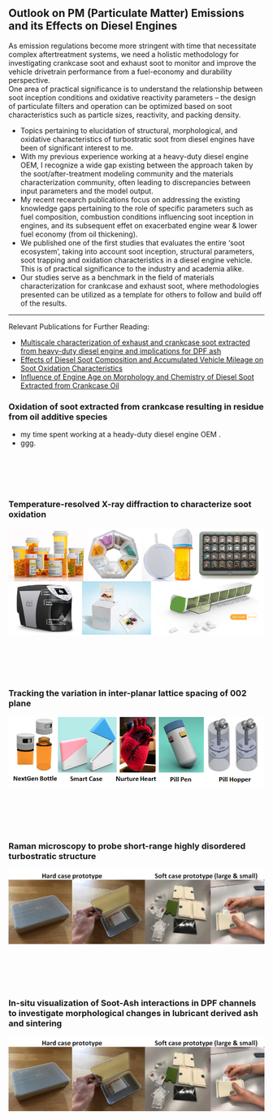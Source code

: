 ## Outlook on PM (Particulate Matter) Emissions and its Effects on Diesel Engines
As emission regulations become more stringent with time that necessitate complex aftertreatment systems, we need a holistic methodology for investigating crankcase soot and exhaust soot to monitor and improve the vehicle drivetrain performance from a fuel-economy and durability perspective. <br> 
One area of practical significance is to understand the relationship between soot inception conditions and oxidative reactivity parameters – the design of particulate filters and operation can be optimized based on soot characteristics such as particle sizes, reactivity, and packing density. <br> 
- Topics pertaining to elucidation of structural, morphological, and oxidative characteristics of turbostratic soot from diesel engines have been of significant interest to me.<br>
- With my previous experience working at a heavy-duty diesel engine OEM, I recognize a wide gap existing between the approach taken by the soot/after-treatment modeling community and the materials characterization community, often leading to discrepancies between input parameters and the model output. <br>
- My recent recearch publications focus on addressing the existing knowledge gaps pertaining to the role of specific parameters such as fuel composition, combustion conditions influencing soot inception in engines, and its subsequent effet on exacerbated engine wear & lower fuel economy (from oil thickening).<br> 
- We published one of the first studies that evaluates the entire ‘soot ecosystem’, taking into account soot inception, structural parameters, soot trapping and oxidation characteristics in a diesel engine vehicle. This is of practical significance to the industry and academia alike. <br> 
- Our studies serve as a benchmark in the field of materials characterization for crankcase and exhaust soot, where methodologies presented can be utilized as a template for others to follow and build off of the results. <br>

---

Relevant Publications for Further Reading:<br>
- [Multiscale characterization of exhaust and crankcase soot extracted from heavy-duty diesel engine and implications for DPF ash](https://doi.org/10.1016/j.fuel.2020.118878)
- [Effects of Diesel Soot Composition and Accumulated Vehicle Mileage on Soot Oxidation Characteristics](https://doi.org/10.1021/acs.energyfuels.6b01304)
- [Influence of Engine Age on Morphology and Chemistry of Diesel Soot Extracted from Crankcase Oil](https://doi.org/10.1021/acs.energyfuels.5b02512)

### Oxidation of soot extracted from crankcase resulting in residue from oil additive species <br>
- my time spent working at a heady-duty diesel engine OEM .<br>
- ggg.

<br><br>
---

### Temperature-resolved X-ray diffraction to characterize soot oxidation<br>
<img src="images/PD2.png?raw=true"/>

<br><br>
---

### Tracking the variation in inter-planar lattice spacing of 002 plane <br>
<img src="images/PD3.png?raw=true"/>

<br><br>
---

### Raman microscopy to probe short-range highly disordered turbostratic structure <br>
<img src="images/PD4.png?raw=true"/>

<br><br>
---

### In-situ visualization of Soot-Ash interactions in DPF channels to investigate morphological changes in lubricant derived ash and sintering <br>
<img src="images/PD4.png?raw=true"/>

<br><br>
---
